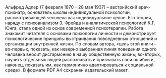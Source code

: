 <!--2024-01-21 22:32:25-->
Альфред Адлер (7 февраля 1870 – 28 мая 1937) – австрийский врач-психиатр, основатель школы индивидуальной психологии, рассматривающей человека как индивидуальное целое. Его теория, наряду с психоанализом З. Фрейда и аналитической психологией К.Г. Юнга, стала одной из основ современной психотерапии.
Работа знакомит читателя с основами психологии личности и демонстрирует психологические принципы выстраивания повседневных отношений и организации внутренней жизни. По словам автора, «цель этой книги – во-первых, показать, как неверно выбранная линия поведения одного человека вносит дисгармонию в нашу общественную жизнь; во-вторых, научить отдельных людей распознавать и признавать свои ошибки и, наконец, показать им, как гармонично адаптироваться к социальной среде».
В формате PDF A4 сохранен издательский макет.